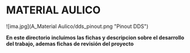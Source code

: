 # MATERIAL AULICO

![ima.jpg](A_Material Aulico/dds_pinout.png "Pinout DDS")
 
**En este directorio incluimos las fichas y descripcion sobre el desarrollo del trabajo, ademas fichas de revisión del proyecto** 